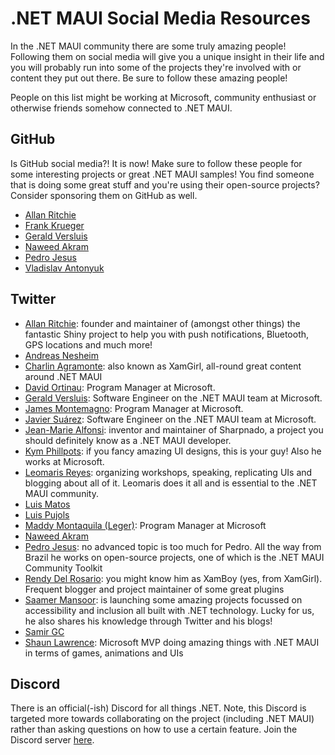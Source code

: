 # .NET MAUI Social Media Resources

In the .NET MAUI community there are some truly amazing people! Following them on social media will give you a unique insight in their life and you will probably run into some of the projects they're involved with or content they put out there. Be sure to follow these amazing people!

People on this list might be working at Microsoft, community enthusiast or otherwise friends somehow connected to .NET MAUI.

## GitHub

Is GitHub social media?! It is now! Make sure to follow these people for some interesting projects or great .NET MAUI samples!
You find someone that is doing some great stuff and you're using their open-source projects? Consider sponsoring them on GitHub as well.

* [Allan Ritchie](https://github.com/aritchie)
* [Frank Krueger](http://github.com/praeclarum)
* [Gerald Versluis](https://github.com/jfversluis)
* [Naweed Akram](https://t.co/y69wvVCoE8)
* [Pedro Jesus](https://github.com/pictos)
* [Vladislav Antonyuk](https://github.com/VladislavAntonyuk)

## Twitter

* [Allan Ritchie](https://twitter.com/allanritchie911): founder and maintainer of (amongst other things) the fantastic Shiny project to help you with push notifications, Bluetooth, GPS locations and much more!
* [Andreas Nesheim](https://twitter.com/AndreasNesheim)
* [Charlin Agramonte](https://twitter.com/Chard003): also known as XamGirl, all-round great content around .NET MAUI
* [David Ortinau](https://twitter.com/DavidOrtinau): Program Manager at Microsoft.
* [Gerald Versluis](https://twitter.com/jfversluis): Software Engineer on the .NET MAUI team at Microsoft.
* [James Montemagno](https://twitter.com/JamesMontemagno): Program Manager at Microsoft.
* [Javier Suárez](https://twitter.com/jsuarezruiz): Software Engineer on the .NET MAUI team at Microsoft.
* [Jean-Marie Alfonsi](https://twitter.com/Piskariov): inventor and maintainer of Sharpnado, a project you should definitely know as a .NET MAUI developer.
* [Kym Phillpots](https://twitter.com/kphillpotts): if you fancy amazing UI designs, this is your guy! Also he works at Microsoft.
* [Leomaris Reyes](https://twitter.com/LeomarisReyes11): organizing workshops, speaking, replicating UIs and blogging about all of it. 
Leomaris does it all and is essential to the .NET MAUI community.
* [Luis Matos](https://twitter.com/luismatosluna)
* [Luis Pujols](https://twitter.com/Pujolsluis1)
* [Maddy Montaquila (Leger)](https://twitter.com/maddymontaquila): Program Manager at Microsoft
* [Naweed Akram](https://twitter.com/xgeno)
* [Pedro Jesus](https://twitter.com/pj_souz): no advanced topic is too much for Pedro. All the way from Brazil he works on open-source projects, one of which is the .NET MAUI Community Toolkit
* [Rendy Del Rosario](https://twitter.com/rdelrosario): you might know him as XamBoy (yes, from XamGirl). Frequent blogger and project maintainer of some great plugins
* [Saamer Mansoor](https://twitter.com/Saamerm): is launching some amazing projects focussed on accessibility and inclusion all built with .NET technology. Lucky for us, he also shares his knowledge through Twitter and his blogs!
* [Samir GC](https://twitter.com/xamaringuy)
* [Shaun Lawrence](https://twitter.com/Bijington): Microsoft MVP doing amazing things with .NET MAUI in terms of games, animations and UIs

## Discord

There is an official(-ish) Discord for all things .NET. Note, this Discord is targeted more towards collaborating on the project (including .NET MAUI) rather than asking questions on how to use a certain feature. Join the Discord server [here](https://aka.ms/dotnet-discord).
